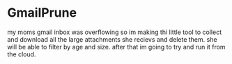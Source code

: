 # GmailPrune
my moms gmail inbox was overflowing so im making thi little tool to collect and download all the large attachments she recievs and delete them.
she will be able to filter by age and size. after that im going to try and run it from the cloud.
